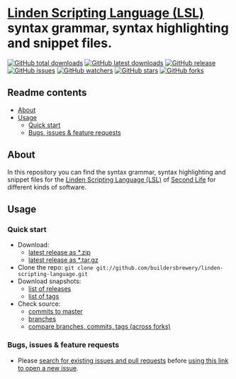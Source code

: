 # [Linden Scripting Language (LSL)](https://wiki.secondlife.com/wiki/LSL_Portal) syntax grammar, syntax highlighting and snippet files.

[![GitHub total downloads](https://img.shields.io/github/downloads/buildersbrewery/linden-scripting-language/total.svg?style=flat-square&label=total_downloads)](https://github.com/buildersbrewery/linden-scripting-language/releases)
[![GitHub latest downloads](https://img.shields.io/github/downloads/buildersbrewery/linden-scripting-language/latest/total.svg?style=flat-square&label=latest_downloads)](https://github.com/buildersbrewery/linden-scripting-language/archive/master.zip)
[![GitHub release](https://img.shields.io/github/release/buildersbrewery/linden-scripting-language.svg?style=flat-square&label=latest_release)](https://github.com/buildersbrewery/linden-scripting-language/releases/latest)
[![GitHub issues](https://img.shields.io/github/issues/buildersbrewery/linden-scripting-language.svg?style=flat-square)](https://github.com/buildersbrewery/linden-scripting-language/issues?utf8=✓&q=is%3Aissue+is%3Aopen)
[![GitHub watchers](https://img.shields.io/github/watchers/buildersbrewery/linden-scripting-language.svg?style=social&label=Watch)](https://github.com/buildersbrewery/linden-scripting-language/watchers)
[![GitHub stars](https://img.shields.io/github/stars/buildersbrewery/linden-scripting-language.svg?style=social&label=Star)](https://github.com/buildersbrewery/linden-scripting-language/stargazers)
[![GitHub forks](https://img.shields.io/github/forks/buildersbrewery/linden-scripting-language.svg?style=social&label=Fork)](https://github.com/buildersbrewery/linden-scripting-language/network)

## Readme contents

* [About](#about)
* [Usage](#usage)
  * [Quick start](#quick-start)
  * [Bugs, issues & feature requests](#bugs-issues--feature-requests)

## About

In this repository you can find the syntax grammar, syntax highlighting and snippet files for the [Linden Scripting Language (LSL)](https://wiki.secondlife.com/wiki/LSL_Portal) of [Second Life](https://www.secondlife.com) for different kinds of software.

## Usage

### Quick start

* Download:
  * [latest release as *.zip](https://github.com/buildersbrewery/linden-scripting-language/archive/master.zip)
  * [latest release as *.tar.gz](https://github.com/buildersbrewery/linden-scripting-language/archive/master.tar.gz)
* Clone the repo: `git clone git://github.com/buildersbrewery/linden-scripting-language.git`
* Download snapshots:
  * [list of releases](https://github.com/buildersbrewery/linden-scripting-language/releases/)
  * [list of tags](https://github.com/buildersbrewery/linden-scripting-language/tags/)
* Check source:
  * [commits to master](https://github.com/buildersbrewery/linden-scripting-language/commits/master/)
  * [branches](https://github.com/buildersbrewery/linden-scripting-language/branches/)
  * [compare branches, commits, tags (across forks)](https://github.com/buildersbrewery/linden-scripting-language/compare/)

### Bugs, issues & feature requests

* Please [search for existing issues and pull requests](https://github.com/buildersbrewery/linden-scripting-language/issues/?q=is%3Aopen) before [using this link to open a new issue](https://github.com/buildersbrewery/linden-scripting-language/issues/new/?title=Bug%3A&body=%23%23%23%20Issue%20Summary%0A%0A%23%23%23%20Steps%20to%20Reproduce%0A%0A1.%20This%20is%20the%20first%20step%0A2.%20This%20is%20the%20second%20step%0A3.%20This%20is%20the%20third%20step%0A%0AThis%20is%20a%20bug%20because...%0A%0A%23%23%23%20Technical%20details%0A%0A*%20Editor%3A%0A*%20Version%3A%0A*%20Operating%20System%3A&labels[]=discussion&labels[]=watchlist&assignee=buildersbrewery).
